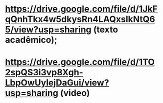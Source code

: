 # https://drive.google.com/file/d/1JkFqQnhTkx4w5dkysRn4LAQxslkNtQ65/view?usp=sharing (texto acadêmico);
# https://drive.google.com/file/d/1TO2spQS3i3vp8Xgh-LbpOwUylejDaGui/view?usp=sharing (video)